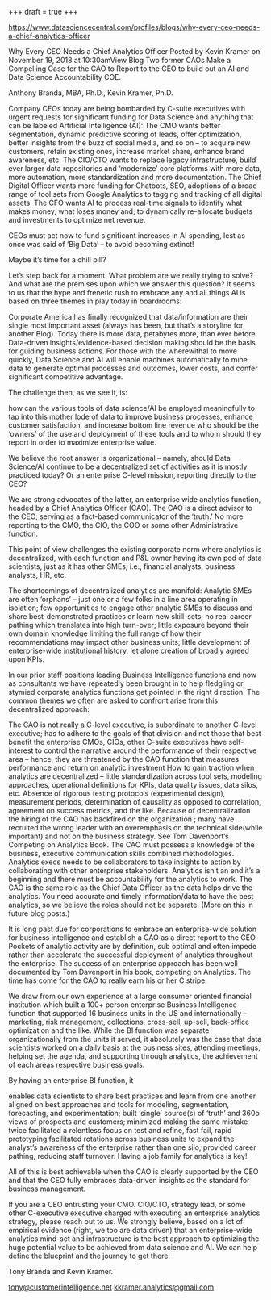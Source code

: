+++
draft = true
+++

https://www.datasciencecentral.com/profiles/blogs/why-every-ceo-needs-a-chief-analytics-officer

Why Every CEO Needs a Chief Analytics Officer
Posted by Kevin Kramer on November 19, 2018 at 10:30amView Blog
Two former CAOs Make a Compelling Case for the CAO to Report to the CEO to build out an AI and Data Science Accountability COE.

Anthony Branda, MBA, Ph.D.,  Kevin Kramer, Ph.D.

Company CEOs today are being bombarded by C-suite executives with urgent requests for significant funding for Data Science and anything that can be labeled Artificial Intelligence (AI):
The CMO wants better segmentation, dynamic predictive scoring of leads, offer optimization, better insights from the buzz of social media, and so on – to acquire new customers, retain existing ones, increase market share, enhance brand awareness, etc.
The CIO/CTO wants to replace legacy infrastructure, build ever larger data repositories and ‘modernize’ core platforms with more data, more automation, more standardization and more documentation.
The Chief Digital Officer wants more funding for Chatbots, SEO, adoptions of a broad range of tool sets from Google Analytics to tagging and tracking of all digital assets.
The CFO wants AI to process real-time signals to identify what makes money, what loses money and, to dynamically re-allocate budgets and investments to optimize net revenue.

CEOs must act now to fund significant increases in AI spending, lest as once was said of ‘Big Data’ – to avoid becoming extinct!


Maybe it’s time for a chill pill?


Let’s step back for a moment. What problem are we really trying to solve? And what are the premises upon which we answer this question? It seems to us that the hype and frenetic rush to embrace any and all things AI is based on three themes in play today in boardrooms:

Corporate America has finally recognized that data/information are their single most important asset (always has been, but that’s a storyline for another Blog). Today there is more data, petabytes more, than ever before.
Data-driven insights/evidence-based decision making should be the basis for guiding business actions.
For those with the wherewithal to move quickly, Data Science and AI will enable machines automatically to mine data to generate optimal processes and outcomes, lower costs, and confer significant competitive advantage.

The challenge then, as we see it, is:

how can the various tools of data science/AI be employed meaningfully to tap into this mother lode of data to improve business processes, enhance customer satisfaction, and increase bottom line revenue
who should be the ‘owners’ of the use and deployment of these tools and to whom should they report in order to maximize enterprise value.

We believe the root answer is organizational – namely, should Data Science/AI continue to be a decentralized set of activities as it is mostly practiced today? Or an enterprise C-level mission, reporting directly to the CEO?


We are strong advocates of the latter, an enterprise wide analytics function, headed by a Chief Analytics Officer (CAO). The CAO is a direct advisor to the CEO, serving as a fact-based communicator of the ‘truth.’ No more reporting to the CMO, the CIO, the COO or some other Administrative function.


This point of view challenges the existing corporate norm where analytics is decentralized, with each function and P&L owner having its own pod of data scientists, just as it has other SMEs, i.e., financial analysts, business analysts, HR, etc.


The shortcomings of decentralized analytics are manifold: Analytic SMEs are often ‘orphans’ – just one or a few folks in a line area operating in isolation; few opportunities to engage other analytic SMEs to discuss and share best-demonstrated practices or learn new skill-sets; no real career pathing which translates into high turn-over; little exposure beyond their own domain knowledge limiting the full range of how their recommendations may impact other business units; little development of enterprise-wide institutional history, let alone creation of broadly agreed upon KPIs.


In our prior staff positions leading Business Intelligence functions and now as consultants we have repeatedly been brought in to help fledgling or stymied corporate analytics functions get pointed in the right direction. The common themes we often are asked to confront arise from this decentralized approach:

The CAO is not really a C-level executive, is subordinate to another C-level executive; has to adhere to the goals of that division and not those that best benefit the enterprise
CMOs, CIOs, other C-suite executives have self-interest to control the narrative around the performance of their respective area – hence, they are threatened by the CAO function that measures performance and return on analytic investment
How to gain traction when analytics are decentralized – little standardization across tool sets, modeling approaches, operational definitions for KPIs, data quality issues, data silos, etc.
Absence of rigorous testing protocols (experimental design), measurement periods, determination of causality as opposed to correlation, agreement on success metrics, and the like.
Because of decentralization the hiring of the CAO has backfired on the organization ; many have recruited the wrong leader with an overemphasis on the technical side(while important) and not on the business strategy. See Tom Davenport’s Competing on Analytics Book. The CAO must possess a knowledge of the business, executive communication skills combined methodologies. Analytics execs needs to be collaborators to take insights to action by collaborating with other enterprise stakeholders. Analytics isn’t an end it’s a beginning and there must be accountability for the analytics to work.
The CAO is the same role as the Chief Data Officer as the data helps drive the analytics. You need accurate and timely information/data to have the best analytics, so we believe the roles should not be separate. (More on this in future blog posts.)

It is long past due for corporations to embrace an enterprise-wide solution for business intelligence and establish a CAO as a direct report to the CEO. Pockets of analytic activity are by definition, sub optimal and often impede rather than accelerate the successful deployment of analytics throughout the enterprise. The success of an enterprise approach has been well documented by Tom Davenport in his book, competing on Analytics. The time has come for the CAO to really earn his or her C stripe.


We draw from our own experience at a large consumer oriented financial institution which built a 100+ person enterprise Business Intelligence function that supported 16 business units in the US and internationally – marketing, risk management, collections, cross-sell, up-sell, back-office optimization and the like. While the BI function was separate organizationally from the units it served, it absolutely was the case that data scientists worked on a daily basis at the business sites, attending meetings, helping set the agenda, and supporting through analytics, the achievement of each areas respective business goals.


By having an enterprise BI function, it

enables data scientists to share best practices and learn from one another
aligned on best approaches and tools for modeling, segmentation, forecasting, and experimentation;
built ‘single’ source(s) of ‘truth’ and 360o views of prospects and customers;
minimized making the same mistake twice
facilitated a relentless focus on test and refine, fast fail, rapid prototyping
facilitated rotations across business units to expand the analyst’s awareness of the enterprise rather than one silo;
provided career pathing, reducing staff turnover. Having a job family for analytics is key!

All of this is best achievable when the CAO is clearly supported by the CEO and that the CEO fully embraces data-driven insights as the standard for business management.

If you are a CEO entrusting your CMO. CIO/CTO, strategy lead, or some other C-executive executive charged with executing an enterprise analytics strategy, please reach out to us. We strongly believe, based on a lot of empirical evidence (right, we too are data driven) that an enterprise-wide analytics mind-set and infrastructure is the best approach to optimizing the huge potential value to be achieved from data science and AI. We can help define the blueprint and the journey to get there.


Tony Branda and Kevin Kramer.


tony@customerintelligence.net
kkramer.analytics@gmail.com
